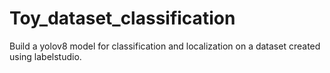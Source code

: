 # Toy_dataset_classification
Build a yolov8 model for classification and localization on a dataset created using labelstudio. 
